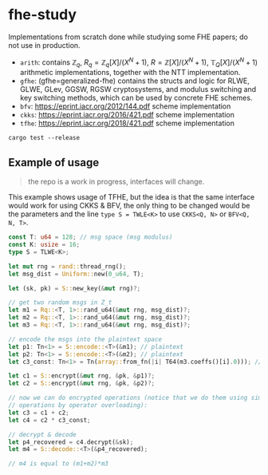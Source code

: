 # fhe-study
Implementations from scratch done while studying some FHE papers; do not use in production.

- `arith`: contains $\mathbb{Z}_q$, $R_q=\mathbb{Z}_q[X]/(X^N+1)$, $R=\mathbb{Z}[X]/(X^N+1)$, $\mathbb{T}_Q[X]/(X^N +1)$ arithmetic implementations, together with the NTT implementation.
- `gfhe`: (gfhe=generalized-fhe) contains the structs and logic for RLWE, GLWE, GLev, GGSW, RGSW cryptosystems, and modulus switching and key switching methods, which can be used by concrete FHE schemes.
- `bfv`: https://eprint.iacr.org/2012/144.pdf scheme implementation
- `ckks`: https://eprint.iacr.org/2016/421.pdf scheme implementation
- `tfhe`: https://eprint.iacr.org/2018/421.pdf scheme implementation

`cargo test --release`


## Example of usage
> the repo is a work in progress, interfaces will change.

This example shows usage of TFHE, but the idea is that the same interface would
work for using CKKS & BFV, the only thing to be changed would be the parameters
and the line `type S = TWLE<K>` to use `CKKS<Q, N>` or `BFV<Q, N, T>`.

```rust
const T: u64 = 128; // msg space (msg modulus)
const K: usize = 16;
type S = TLWE<K>;

let mut rng = rand::thread_rng();
let msg_dist = Uniform::new(0_u64, T);

let (sk, pk) = S::new_key(&mut rng)?;

// get two random msgs in Z_t
let m1 = Rq::<T, 1>::rand_u64(&mut rng, msg_dist)?;
let m2 = Rq::<T, 1>::rand_u64(&mut rng, msg_dist)?;
let m3 = Rq::<T, 1>::rand_u64(&mut rng, msg_dist)?;

// encode the msgs into the plaintext space
let p1: Tn<1> = S::encode::<T>(&m1); // plaintext
let p2: Tn<1> = S::encode::<T>(&m2); // plaintext
let c3_const: Tn<1> = Tn(array::from_fn(|i| T64(m3.coeffs()[i].0))); // encode it as constant value

let c1 = S::encrypt(&mut rng, &pk, &p1)?;
let c2 = S::encrypt(&mut rng, &pk, &p2)?;

// now we can do encrypted operations (notice that we do them using simple
// operations by operator overloading):
let c3 = c1 + c2;
let c4 = c2 * c3_const;

// decrypt & decode
let p4_recovered = c4.decrypt(&sk);
let m4 = S::decode::<T>(&p4_recovered);

// m4 is equal to (m1+m2)*m3
```
